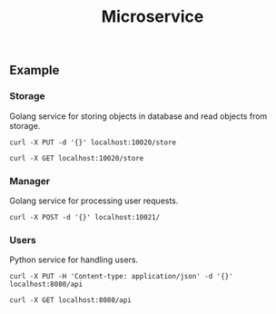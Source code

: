 <h1 align="center">
    Microservice
</h1>

<br />

## Example

### Storage

Golang service for storing objects in database and read objects from storage.

```shell
curl -X PUT -d '{}' localhost:10020/store
```

```shell
curl -X GET localhost:10020/store
```

### Manager

Golang service for processing user requests.

```shell
curl -X POST -d '{}' localhost:10021/
```

### Users

Python service for handling users.

```shell
curl -X PUT -H 'Content-type: application/json' -d '{}' localhost:8080/api
```

```shell
curl -X GET localhost:8080/api
```